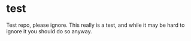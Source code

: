 test
====

Test repo, please ignore.  This really is a test, and while it may be hard to ignore it you should do so anyway.
